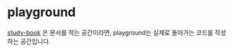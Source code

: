 # playground
[study-book](https://github.com/KimHunJin/Study-Book) 은 문서를 적는 공간이라면, playground는 실제로 돌아가는 코드를 작성하는 공간입니다.
